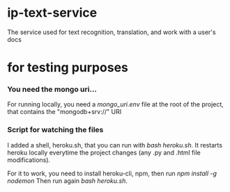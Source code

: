 # ip-text-service
The service used for text recognition, translation, and work with a user's docs


# for testing purposes
### You need the mongo uri...
For running locally, you need a _mongo_uri.env_ file at the root of the project, that contains the "mongodb+srv://" URI
### Script for watching the files
I added a shell, heroku.sh, that you can run with _bash heroku.sh_.
It restarts heroku locally everytime the project changes (any .py and .html file modifications).

For it to work, you need to install heroku-cli, npm, then run _npm install -g nodemon_
Then run again _bash heroku.sh_.